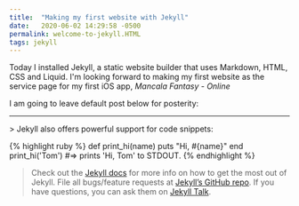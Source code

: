 ```yaml
---
title:  "Making my first website with Jekyll"
date:   2020-06-02 14:29:58 -0500
permalink: welcome-to-jekyll.HTML
tags: jekyll
---
```

Today I installed Jekyll, a static website builder that uses Markdown, HTML, CSS and Liquid. I'm looking forward to making my first website as the service page for my first iOS app, _Mancala Fantasy - Online_

I am going to leave default post below for posterity:
<hr>
> Jekyll also offers powerful support for code snippets:

{% highlight ruby %}
  def print_hi(name)
    puts "Hi, #{name}"
  end
  print_hi('Tom')
    #=> prints 'Hi, Tom' to STDOUT.
{% endhighlight %}

> Check out the [Jekyll docs][jekyll-docs] for more info on how to get the most out of Jekyll. File all bugs/feature requests at [Jekyll’s GitHub repo][jekyll-gh]. If you have questions, you can ask them on [Jekyll Talk][jekyll-talk].

[jekyll-docs]: https://jekyllrb.com/docs/home
[jekyll-gh]:   https://github.com/jekyll/jekyll
[jekyll-talk]: https://talk.jekyllrb.com/
